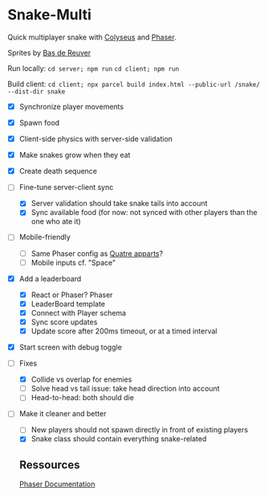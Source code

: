 # Snake-Multi

Quick multiplayer snake with [Colyseus](https://colyseus.io/) and [Phaser](https://phaser.io/).

Sprites by [Bas de Reuver](https://opengameart.org/content/snake-sprites-2d)

Run locally:
`cd server; npm run`
`cd client; npm run`

Build client:
`cd client; npx parcel build index.html --public-url /snake/ --dist-dir snake`

- [x] Synchronize player movements
- [x] Spawn food
- [x] Client-side physics with server-side validation
- [x] Make snakes grow when they eat
- [x] Create death sequence
- [ ] Fine-tune server-client sync
  - [x] Server validation should take snake tails into account
  - [x] Sync available food (for now: not synced with other players than the one who ate it)
- [ ] Mobile-friendly
  - [ ] Same Phaser config as [Quatre apparts](https://github.com/GameLab-UNIL-EPFL/quatre-apparts-et-un-confinement)?
  - [ ] Mobile inputs cf. "Space"
- [x] Add a leaderboard
  - [x] React or Phaser? Phaser
  - [x] LeaderBoard template
  - [x] Connect with Player schema
  - [x] Sync score updates
  - [x] Update score after 200ms timeout, or at a timed interval
- [x] Start screen with debug toggle
- [ ] Fixes
  - [x] Collide vs overlap for enemies
  - [ ] Solve head vs tail issue: take head direction into account
  - [ ] Head-to-head: both should die
- [ ] Make it cleaner and better
  - [ ] New players should not spawn directly in front of existing players
  - [x] Snake class should contain everything snake-related

  ## Ressources
  
  [Phaser Documentation](https://docs.phaser.io/api-documentation/api-documentation)
